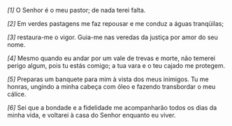 *[1]* O Senhor é o meu pastor; de nada terei falta.

*[2]* Em verdes pastagens me faz repousar e me conduz a águas tranqüilas;

*[3]* restaura-me o vigor. Guia-me nas veredas da justiça por amor do seu nome.

*[4]* Mesmo quando eu andar por um vale de trevas e morte, não temerei perigo algum, pois tu estás comigo; a tua vara e o teu cajado me protegem.

*[5]* Preparas um banquete para mim à vista dos meus inimigos. Tu me honras, ungindo a minha cabeça com óleo e fazendo transbordar o meu cálice.

*[6]* Sei que a bondade e a fidelidade me acompanharão todos os dias da minha vida, e voltarei à casa do Senhor enquanto eu viver.

